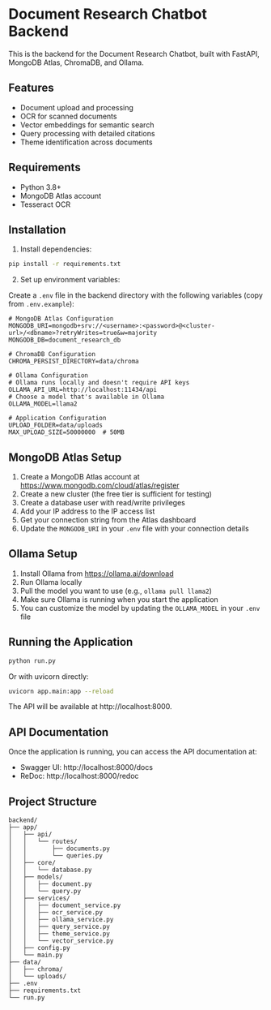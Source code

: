 # Document Research Chatbot Backend

This is the backend for the Document Research Chatbot, built with FastAPI, MongoDB Atlas, ChromaDB, and Ollama.

## Features

- Document upload and processing
- OCR for scanned documents
- Vector embeddings for semantic search
- Query processing with detailed citations
- Theme identification across documents

## Requirements

- Python 3.8+
- MongoDB Atlas account
- Tesseract OCR

## Installation

1. Install dependencies:

```bash
pip install -r requirements.txt
```

2. Set up environment variables:

Create a `.env` file in the backend directory with the following variables (copy from `.env.example`):

```
# MongoDB Atlas Configuration
MONGODB_URI=mongodb+srv://<username>:<password>@<cluster-url>/<dbname>?retryWrites=true&w=majority
MONGODB_DB=document_research_db

# ChromaDB Configuration
CHROMA_PERSIST_DIRECTORY=data/chroma

# Ollama Configuration
# Ollama runs locally and doesn't require API keys
OLLAMA_API_URL=http://localhost:11434/api
# Choose a model that's available in Ollama
OLLAMA_MODEL=llama2

# Application Configuration
UPLOAD_FOLDER=data/uploads
MAX_UPLOAD_SIZE=50000000  # 50MB
```

## MongoDB Atlas Setup

1. Create a MongoDB Atlas account at https://www.mongodb.com/cloud/atlas/register
2. Create a new cluster (the free tier is sufficient for testing)
3. Create a database user with read/write privileges
4. Add your IP address to the IP access list
5. Get your connection string from the Atlas dashboard
6. Update the `MONGODB_URI` in your `.env` file with your connection details

## Ollama Setup

1. Install Ollama from https://ollama.ai/download
2. Run Ollama locally
3. Pull the model you want to use (e.g., `ollama pull llama2`)
4. Make sure Ollama is running when you start the application
5. You can customize the model by updating the `OLLAMA_MODEL` in your `.env` file

## Running the Application

```bash
python run.py
```

Or with uvicorn directly:

```bash
uvicorn app.main:app --reload
```

The API will be available at http://localhost:8000.

## API Documentation

Once the application is running, you can access the API documentation at:

- Swagger UI: http://localhost:8000/docs
- ReDoc: http://localhost:8000/redoc

## Project Structure

```
backend/
├── app/
│   ├── api/
│   │   └── routes/
│   │       ├── documents.py
│   │       └── queries.py
│   ├── core/
│   │   └── database.py
│   ├── models/
│   │   ├── document.py
│   │   └── query.py
│   ├── services/
│   │   ├── document_service.py
│   │   ├── ocr_service.py
│   │   ├── ollama_service.py
│   │   ├── query_service.py
│   │   ├── theme_service.py
│   │   └── vector_service.py
│   ├── config.py
│   └── main.py
├── data/
│   ├── chroma/
│   └── uploads/
├── .env
├── requirements.txt
└── run.py
```
